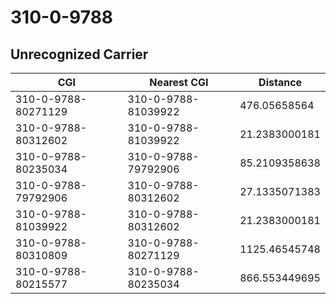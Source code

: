 # 310-0-9788
## Unrecognized Carrier


| CGI | Nearest CGI | Distance |
|-----|-------------|----------|
| 310-0-9788-80271129 | 310-0-9788-81039922 | 476.05658564 |
| 310-0-9788-80312602 | 310-0-9788-81039922 | 21.2383000181 |
| 310-0-9788-80235034 | 310-0-9788-79792906 | 85.2109358638 |
| 310-0-9788-79792906 | 310-0-9788-80312602 | 27.1335071383 |
| 310-0-9788-81039922 | 310-0-9788-80312602 | 21.2383000181 |
| 310-0-9788-80310809 | 310-0-9788-80271129 | 1125.46545748 |
| 310-0-9788-80215577 | 310-0-9788-80235034 | 866.553449695 |
